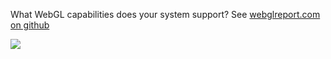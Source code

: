 What WebGL capabilities does your system support?  See [webglreport.com on github](https://erik-larsen.github.io/webglreport)

<a href="https://webglreport.com"><img src="https://f.cloud.github.com/assets/782098/1811414/b24620a4-6e53-11e3-9f72-576bb8fbb1f0.png" /></a>

